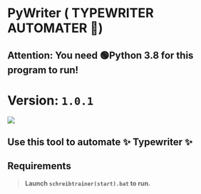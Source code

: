 # PyWriter ( TYPEWRITER AUTOMATER 🤖)
## **Attention**: You need 🟢Python 3.8 for this program to run!
# Version: `1.0.1`
<a href="https://de4.typewriter.at/"><img src="https://i.imgur.com/d17UHPJ.jpg"/></a>

## Use this tool to automate ✨ Typewriter ✨

## Requirements



> **Launch `schreibtrainer(start).bat` to run.**
